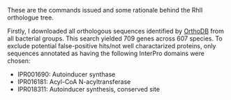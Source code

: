 These are the commands issued and some rationale behind the RhlI orthologue tree.

Firstly, I downloaded all orthologous sequences identified by [OrthoDB](https://www.orthodb.org/?query=208964_0:0003c9)
from all bacterial groups. This search yielded 709 genes across 607 species. To exclude potential false-positive hits/not well charactarized proteins, only sequences annotated as having the following InterPro domains were chosen:
  - IPR001690: Autoinducer synthase
  - IPR016181: Acyl-CoA N-acyltransferase
  - IPR018311: Autoinducer synthesis, conserved site
